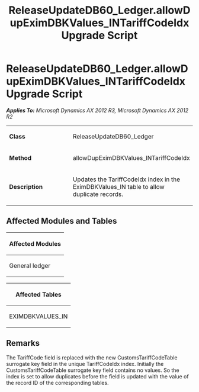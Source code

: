 ﻿---
title: ReleaseUpdateDB60_Ledger.allowDupEximDBKValues_INTariffCodeIdx Upgrade Script
TOCTitle: ReleaseUpdateDB60_Ledger.allowDupEximDBKValues_INTariffCodeIdx Upgrade Script
ms:assetid: 5f497be9-f119-0576-97ea-46aa67e6887d
ms:mtpsurl: https://msdn.microsoft.com/en-us/library/JJ719029(v=AX.60)
ms:contentKeyID: 49708569
ms.date: 05/18/2015
mtps_version: v=AX.60
---

# ReleaseUpdateDB60\_Ledger.allowDupEximDBKValues\_INTariffCodeIdx Upgrade Script 


_**Applies To:** Microsoft Dynamics AX 2012 R3, Microsoft Dynamics AX 2012 R2_

<table>
<colgroup>
<col style="width: 50%" />
<col style="width: 50%" />
</colgroup>
<tbody>
<tr class="odd">
<td><p><strong>Class</strong></p></td>
<td><p>ReleaseUpdateDB60_Ledger</p></td>
</tr>
<tr class="even">
<td><p><strong>Method</strong></p></td>
<td><p>allowDupEximDBKValues_INTariffCodeIdx</p></td>
</tr>
<tr class="odd">
<td><p><strong>Description</strong></p></td>
<td><p>Updates the TariffCodeIdx index in the EximDBKValues_IN table to allow duplicate records.</p></td>
</tr>
</tbody>
</table>


## Affected Modules and Tables

<table>
<colgroup>
<col style="width: 100%" />
</colgroup>
<thead>
<tr class="header">
<th><p>Affected Modules</p></th>
</tr>
</thead>
<tbody>
<tr class="odd">
<td><p>General ledger</p></td>
</tr>
</tbody>
</table>


<table>
<colgroup>
<col style="width: 100%" />
</colgroup>
<thead>
<tr class="header">
<th><p>Affected Tables</p></th>
</tr>
</thead>
<tbody>
<tr class="odd">
<td><p>EXIMDBKVALUES_IN</p></td>
</tr>
</tbody>
</table>


## Remarks

The TariffCode field is replaced with the new CustomsTariffCodeTable surrogate key field in the unique TariffCodeIdx index. Initially the CustomsTariffCodeTable surrogate key field contains no values. So the index is set to allow duplicates before the field is updated with the value of the record ID of the corresponding tables.

  


